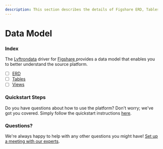 ```yaml
---
description: This section describes the details of Figshare ERD, Tables, and Views.
---
```


# Data Model

### Index

The  [Lyftrondata](https://www.lyftrondata.com/) driver for [Figshare](https://www.lyftrondata.com/integration/figshare/)[ ](https://www.lyftrondata.com/integration/figshare/)provides a data model that enables you to better understand the source platform.

* [ ] [ERD](../../../business-analytics/figshare/data-model/erd.md)
* [ ] [Tables](../../../business-analytics/figshare/data-model/tables.md)
* [ ] [Views](../../../business-analytics/figshare/data-model/views.md)

### Quickstart Steps

Do you have questions about how to use the platform? Don't worry; we've got you covered. Simply follow the quickstart instructions [here](../../../../quickstart-steps.md).

### Questions? <a href="#questions" id="questions"></a>

We're always happy to help with any other questions you might have! [Set up a meeting with our experts](https://www.lyftrondata.com/book-a-meeting/).

